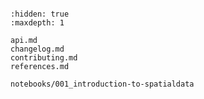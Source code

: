 ```{include} ../README.md

```

```{toctree}
:hidden: true
:maxdepth: 1

api.md
changelog.md
contributing.md
references.md

notebooks/001_introduction-to-spatialdata
```
